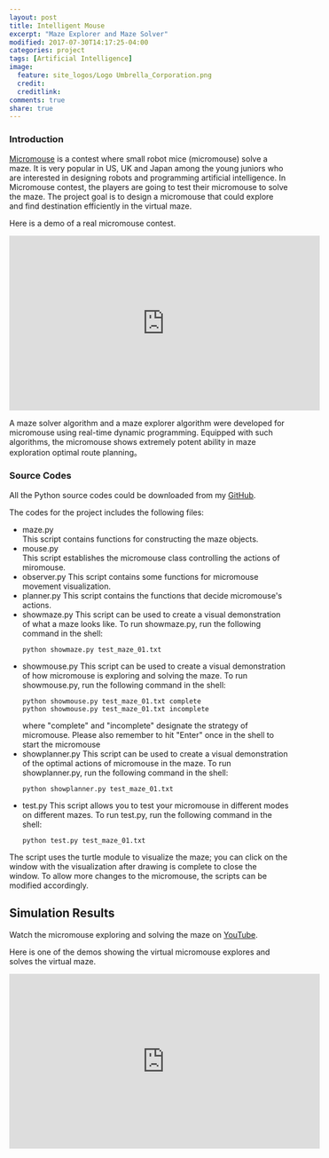 ```yaml
---
layout: post
title: Intelligent Mouse
excerpt: "Maze Explorer and Maze Solver"
modified: 2017-07-30T14:17:25-04:00
categories: project
tags: [Artificial Intelligence]
image:
  feature: site_logos/Logo Umbrella_Corporation.png
  credit: 
  creditlink: 
comments: true
share: true
---
```


### Introduction

[Micromouse](https://en.wikipedia.org/wiki/Micromouse) is a contest where small robot mice (micromouse) solve a maze. It is very popular in US, UK and Japan among the young juniors who are interested in designing robots and programming artificial intelligence. In Micromouse contest, the players are going to test their micromouse to solve the maze. 
The project goal is to design a micromouse that could explore and find destination efficiently in the virtual maze.

Here is a demo of a real micromouse contest.
<iframe width="560" height="315" src="https://www.youtube.com/embed/CLwICJKV4dw" frameborder="0" allowfullscreen></iframe>

A maze solver algorithm and a maze explorer algorithm were developed for micromouse using real-time dynamic programming. Equipped with such algorithms, the micromouse shows extremely potent ability in maze exploration optimal route planning。

### Source Codes

All the Python source codes could be downloaded from my [GitHub](https://github.com/leimao/Intelligent_Mouse).

The codes for the project includes the following files:
- maze.py   
  This script contains functions for constructing the maze objects.
- mouse.py  
  This script establishes the micromouse class controlling the actions of miromouse.
- observer.py
  This script contains some functions for micromouse movement visualization.
- planner.py
  This script contains the functions that decide micromouse's actions.
- showmaze.py
  This script can be used to create a visual demonstration of what a maze looks like.
  To run showmaze.py, run the following command in the shell:
  ```shell
  python showmaze.py test_maze_01.txt
  ```
- showmouse.py
  This script can be used to create a visual demonstration of how micromouse is exploring and solving the maze.
  To run showmouse.py, run the following command in the shell:
  ```shell
  python showmouse.py test_maze_01.txt complete
  python showmouse.py test_maze_01.txt incomplete
  ```
  where "complete" and "incomplete" designate the strategy of micromouse.
  Please also remember to hit "Enter" once in the shell to start the micromouse
- showplanner.py
  This script can be used to create a visual demonstration of the optimal actions of micromouse in the maze.
  To run showplanner.py, run the following command in the shell:
  ```shell
  python showplanner.py test_maze_01.txt
  ```
- test.py
  This script allows you to test your micromouse in different modes on different mazes.
  To run test.py, run the following command in the shell:
  ```shell
  python test.py test_maze_01.txt
  ```
  
The script uses the turtle module to visualize the maze; you can click on the window with the visualization after drawing is complete to close the window. 
To allow more changes to the micromouse, the scripts can be modified accordingly.

## Simulation Results

Watch the micromouse exploring and solving the maze on [YouTube](https://www.youtube.com/playlist?list=PLVLJFoX8B37F6t81x2bK_Pe86TU2txIFn).

Here is one of the demos showing the virtual micromouse explores and solves the virtual maze.
<iframe width="560" height="315" src="https://www.youtube.com/embed/8DZaQ8hyT10?list=PLVLJFoX8B37F6t81x2bK_Pe86TU2txIFn" frameborder="0" allowfullscreen></iframe>